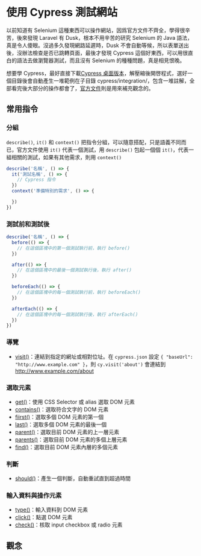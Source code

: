 # 使用 Cypress 測試網站

以前知道有 Selenium 這種東西可以操作網站，因爲官方文件不齊全，學得很辛苦，後來發現 Laravel 有 Dusk，根本不用辛苦的研究 Selenium 的 Java 語法，真是令人傻眼。沒過多久發現網路延遲時，Dusk 不會自動等候，所以表單送出後，沒辦法檢查是否已跳轉頁面，最後才發現 Cypress 這個好東西，可以用很直白的語法去做瀏覽器測試，而且沒有 Selenium 的種種問題，真是相見恨晚。

想要學 Cypress，最好直接下載[Cypress 桌面版本](https://docs.cypress.io/guides/getting-started/installing-cypress#Direct-download)，解壓縮後開啓程式，選好一個目錄後會自動產生一堆範例在子目錄 cypress/integration/，包含一堆註解，全部看完後大部分的操作都會了，[官方文件](https://docs.cypress.io/guides/core-concepts/introduction-to-cypress)則是用來補充觀念的。

## 常用指令

### 分組

`describe()`, `it()` 和 `context()` 把指令分組，可以隨意搭配，只是語義不同而已，官方文件使用 `it()` 代表一個測試，用 `describe()` 包起一個個 `it()`，代表一組相關的測試，如果有其他需求，則用 `context()`

``` javascript
describe('名稱', () => {
  it('測試名稱', () => {
    // Cypress 指令
  })
  context('準備特別的需求', () => {

  })
})
```

### 測試前和測試後

``` javascript
describe('名稱', () => {
  before(() => {
    // 在這個區塊中的第一個測試執行前，執行 before()
  })

  after(() => {
    // 在這個區塊中的最後一個測試執行後，執行 after()
  })

  beforeEach(() => {
    // 在這個區塊中的每一個測試執行前，執行 beforeEach()
  })

  afterEach(() => {
    // 在這個區塊中的每一個測試執行後，執行 afterEach()
  })
})
```

### 導覽

- [visit()](https://docs.cypress.io/api/commands/visit)：連結到指定的網址或相對位址。在 `cypress.json` 設定 `{ "baseUrl": "http://www.example.com" }`，則 `cy.visit('about')` 會連結到 http://www.example.com/about

### 選取元素

- [get()](https://docs.cypress.io/api/commands/get)：使用 CSS Selector 或 alias 選取 DOM 元素
- [contains()](https://docs.cypress.io/api/commands/contains)：選取符合文字的 DOM 元素
- [fiirst()](https://docs.cypress.io/api/commands/first)：選取多個 DOM 元素的第一個
- [last()](https://docs.cypress.io/api/commands/last)：選取多個 DOM 元素的最後一個
- [parent()](https://docs.cypress.io/api/commands/parent)：選取目前 DOM 元素的上一層元素
- [parents()](https://docs.cypress.io/api/commands/parents)：選取目前 DOM 元素的多個上層元素
- [find()](https://docs.cypress.io/api/commands/find)：選取目前 DOM 元素內層的多個元素

### 判斷

- [should()](https://docs.cypress.io/api/commands/should)：產生一個判斷，自動重試直到超過時間

### 輸入資料與操作元素

- [type()](https://docs.cypress.io/api/commands/type)：輸入資料到 DOM 元素
- [click()](https://docs.cypress.io/api/commands/click)：點選 DOM 元素
- [check()](https://docs.cypress.io/api/commands/check)：核取 input checkbox 或 radio 元素

## 觀念
